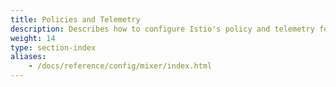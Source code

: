 ```yaml
---
title: Policies and Telemetry
description: Describes how to configure Istio's policy and telemetry features.
weight: 14
type: section-index
aliases:
    - /docs/reference/config/mixer/index.html
---
```

